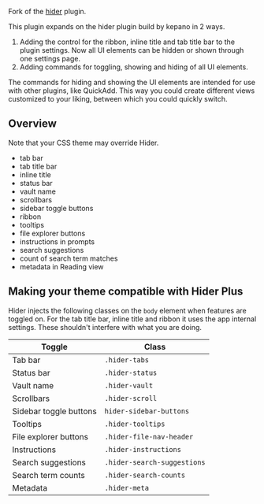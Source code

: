 Fork of the [hider](https://github.com/kepano/obsidian-hider) plugin. 

This plugin expands on the hider plugin build by kepano in 2 ways.
1. Adding the control for the ribbon, inline title and tab title bar to the plugin settings. Now all UI elements can be hidden or shown through one settings page.
2. Adding commands for toggling, showing and hiding of all UI elements.

The commands for hiding and showing the UI elements are intended for use with other plugins, like QuickAdd. This way you could create different views customized to your liking, between which you could quickly switch.

## Overview

Note that your CSS theme may override Hider.

- tab bar 
- tab title bar
- inline title
- status bar 
- vault name
- scrollbars
- sidebar toggle buttons
- ribbon 
- tooltips
- file explorer buttons
- instructions in prompts
- search suggestions
- count of search term matches
- metadata in Reading view

## Making your theme compatible with Hider Plus

Hider injects the following classes on the `body` element when features are toggled on.
For the tab title bar, inline title and ribbon it uses the app internal settings. These shouldn't interfere with what you are doing.

| Toggle | Class |
| ------ | ----- |
| Tab bar | `.hider-tabs` |
| Status bar | `.hider-status` |
| Vault name | `.hider-vault` |
| Scrollbars | `.hider-scroll` |
| Sidebar toggle buttons| `hider-sidebar-buttons` |
| Tooltips | `.hider-tooltips` |
| File explorer buttons | `.hider-file-nav-header` |
| Instructions | `.hider-instructions` |
| Search suggestions | `.hider-search-suggestions` |
| Search term counts | `.hider-search-counts` |
| Metadata | `.hider-meta` |
